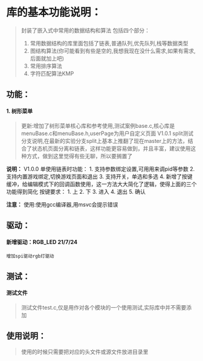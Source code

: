 

<!-- 大小根堆 -->

# 库的基本功能说明：
> 封装了嵌入式中常用的数据结构和算法
> 包括四个部分：
> 1. 常用数据结构的库里面包括了链表,普通队列,优先队列,栈等数据类型
> 2. 图结构算法(你可能看到有些是空的,我想我现在没什么需求,如果有需求,后面就加上吧)
> 3. 常用排序算法
> 4. 字符匹配算法KMP

## 功能：

#### 1. 树形菜单
> 更新:增加了树形菜单核心库和参考使用,测试案例base.c,核心库是menuBase.c和menuBase.h,userPage为用户自定义页面
> V1.0.1 split测试分支说明,在最新的实验分支split上基本上推翻了现在master上的方法，结合了状态机页面分离和链表，这样功能更容易做到，并且丰富，建议使用这种方式，做到这里觉得有些无聊，所以要搁置了

**说明：**
V1.0.0 单使用链表时功能：
    1. 支持参数绑定设置,可用用来调pid等参数
    2. 支持内置游戏绑定,切换游戏页面和退出
    3. 支持开关，单选和多选
    4. 新增了按键缓冲，给编辑模式下的回调函数使用，这一方法大大简化了逻辑，使得上面的三个功能得到简化
按键要求：
    1. 上
    2. 下
    3. 进入
    4. 退出
    5. 确认

**注意：**
    使用:使用gcc编译器,用msvc会提示错误



## 驱动：
#### 新增驱动：RGB_LED 21/7/24
    增加spi驱动rgb灯驱动



## 测试：
#### 测试文件
> 测试文件test.c,仅是用作对各个模块的一个使用测试,实际库中并不需要添加



## 使用说明：
> 使用的时候只需要把对应的头文件或源文件放进目录里